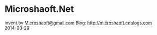 Microshaoft.Net
===============
invent by Microshaoft@gmail.com
Blog:
http://microshaoft.cnblogs.com
2014-03-29
